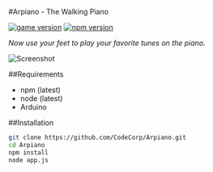 #Arpiano - The Walking Piano

[![game version](https://img.shields.io/badge/version-0.0-red.svg)](https://img.shields.io/badge/version-0.0-red.svg)
[![npm version](https://badge.fury.io/js/npm.svg)](https://badge.fury.io/js/npm)

_Now use your feet to play your favorite tunes on the piano._


![Screenshot](http://oi67.tinypic.com/345bdx1.jpg "Screenshot during game play")


##Requirements
- npm (latest)
- node (latest)
- Arduino


##Installation

```bash
git clone https://github.com/CodeCorp/Arpiano.git
cd Arpiano
npm install
node app.js
```